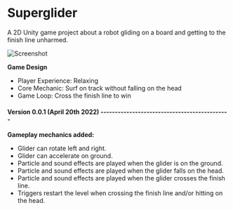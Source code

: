 # Superglider
A 2D Unity game project about a robot gliding on a board and getting to the finish line unharmed.

![Screenshot](http://www.kavaseb.com/site/Superglider2.gif)

 **Game Design**
 - Player Experience: Relaxing
 - Core Mechanic: Surf on track without falling on the head
 - Game Loop: Cross the finish line to win

#### Version 0.0.1 (April 20th 2022) ---------------------------------------------
 **Gameplay mechanics added:**
- Glider can rotate left and right.
- Glider can accelerate on ground.
- Particle and sound effects are played when the glider is on the ground.
- Particle and sound effects are played when the glider falls on the head.
- Particle and sound effects are played when the glider crosses the finish line. 
- Triggers restart the level when crossing the finish line and/or hitting on the head.
